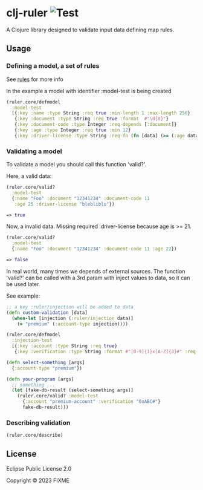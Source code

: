 
# clj-ruler ![Test](https://github.com/bbortolli/clj-ruler/actions/workflows/clojure-test.yaml/badge.svg)

A Clojure library designed to validate input data defining map rules.

## Usage

### Defining a model, a set of rules
See [rules](./doc/rules.md) for more info

In the example a model with identifier :model-test is being created
```clj
(ruler.core/defmodel
  :model-test
  [{:key :name :type String :req true :min-length 1 :max-length 256}
   {:key :document :type String :req true :format  #"\d{8}"}
   {:key :document-code :type Integer :req-depends [:document]}
   {:key :age :type Integer :req true :min 12}
   {:key :driver-license :type String :req-fn (fn [data] (>= (:age data) 21))}])
```

### Validating a model
To validate a model you should call this function 'valid?'.

Here, a valid data:
```clj
(ruler.core/valid?
  :model-test
  {:name "Foo" :document "12341234" :document-code 11
   :age 25 :driver-license "blebliblu"})

=> true
```

Now, a invalid data. Missing required :driver-license because age is >= 21.
```clj
(ruler.core/valid?
  :model-test
  {:name "Foo" :document "12341234" :document-code 11 :age 22})

=> false
```

In real world, many times we depends of external sources. The function 'valid?' can be called with a 3rd param with inject values to data, so it can be used later.

See example:

```clj
;; a key :ruler/injection will be added to data
(defn custom-validation [data]
  (when-let [injection (:ruler/injection data)]
    (= "premium" (:account-type injection))))

(ruler.core/defmodel
  :injection-test
  [{:key :account :type String :req true}
   {:key :verification :type String :format #"[0-9]{1}x[A-Z]{3}#" :req-fn custom-validation}])

(defn select-something [args]
  {:account-type "premium"})

(defn your-program [args]
  ;; something ...
  (let [fake-db-result (select-something args)]
    (ruler.core/valid? :model-test
      {:account "premium-account" :verification "0xABC#"}
      fake-db-result)))
```

### Describing validation
```clj
(ruler.core/describe)
```

## License

Eclipse Public License 2.0

Copyright © 2023 FIXME
